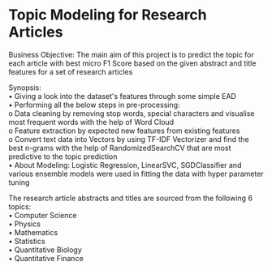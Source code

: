 # Topic Modeling for Research Articles

Business Objective:
The main aim of this project is to predict the topic for each article with best micro F1 Score based on the given abstract and title features for a set of research articles

Synopsis:                                                                                          
•	Giving a look into the dataset's features through some simple EAD                                 
•	Performing all the below steps in pre-processing:                                     
o	Data cleaning by removing stop words, special characters and visualise most frequent words with the help of Word Cloud                          
o	Feature extraction by expected new features from existing features                                                 
o	Convert text data into Vectors by using TF-IDF Vectorizer and find the best n-grams with the help of RandomizedSearchCV that are most predictive to the topic prediction         
•	About Modeling: Logistic Regression, LinearSVC, SGDClassifier and various ensemble models were used in fitting the data with hyper parameter tuning

The research article abstracts and titles are sourced from the following 6 topics:                                              
•	Computer Science                                                                
•	Physics                                                 
•	Mathematics                                                           
•	Statistics                                                                                                    
•	Quantitative Biology                                                                                          
•	Quantitative Finance                                                     
